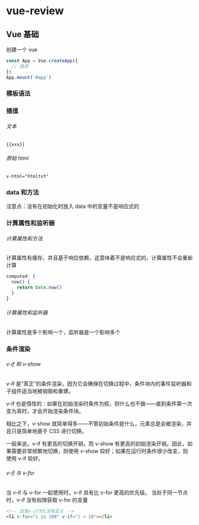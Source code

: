 # vue-review

## Vue 基础

创建一个 vue

```javascript
const App = Vue.createApp({
  // 选项
})
App.mount('#app')
```

### 模板语法

### 插值

###### 文本

`{{xxx}}`

###### 原始 html

`v-html="htmltxt"`

### data 和方法

注意点：没有在初始化时放入 data 中的变量不是响应式的

### 计算属性和监听器

###### 计算属性和方法

计算属性有缓存，并且基于响应依赖，这意味着不是响应式的，计算属性不会重新计算

```javascript
computed: {
  now() {
    return Date.now()
  }
}
```

###### 计算属性和监听器

计算属性是多个影响一个，监听器是一个影响多个

### 条件渲染

###### v-if 和 v-show

v-if 是“真正”的条件渲染，因为它会确保在切换过程中，条件块内的事件监听器和子组件适当地被销毁和重建。

v-if 也是惰性的：如果在初始渲染时条件为假，则什么也不做——直到条件第一次变为真时，才会开始渲染条件块。

相比之下，v-show 就简单得多——不管初始条件是什么，元素总是会被渲染，并且只是简单地基于 CSS 进行切换。

一般来说，v-if 有更高的切换开销，而 v-show 有更高的初始渲染开销。因此，如果需要非常频繁地切换，则使用 v-show 较好；如果在运行时条件很少改变，则使用 v-if 较好。

###### v-if 与 v-for

当 v-if 与 v-for 一起使用时，v-if 具有比 v-for 更高的优先级。
当处于同一节点时，v-if 没有权限获取 v-for 的变量

```html
<!-- 这里v-if的i没有定义 -->
<li v-for="i in 100" v-if="i > 10"></li>
```
